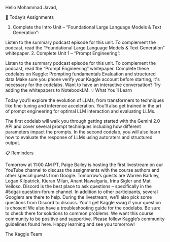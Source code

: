 Hello Mohammad Javad,

🎒 Today’s Assignments

1. Complete the Intro Unit – “Foundational Large Language Models & Text Generation”:

Listen to the summary podcast episode for this unit.
To complement the podcast, read the “Foundational Large Language Models & Text Generation” whitepaper. 
2. Complete Unit 1 – “Prompt Engineering”:

Listen to the summary podcast episode for this unit.
To complement the podcast, read the “Prompt Engineering” whitepaper.
Complete these codelabs on Kaggle:
Prompting fundamentals
Evaluation and structured data
Make sure you phone verify your Kaggle account before starting, it's necessary for the codelabs.
Want to have an interactive conversation? Try adding the whitepapers to NotebookLM. 
💡 What You’ll Learn

Today you’ll explore the evolution of LLMs, from transformers to techniques like fine-tuning and inference acceleration. You’ll also get trained in the art of prompt engineering for optimal LLM interaction and evaluating LLMs. 

The first codelab will walk you through getting started with the Gemini 2.0 API and cover several prompt techniques including how different parameters impact the prompts. In the second codelab, you will also learn how to evaluate the response of LLMs using autoraters and structured output.

📋 Reminders

Tomorrow at 11:00 AM PT,  Paige Bailey is hosting the first livestream on our YouTube channel to discuss the assignments with the course authors and other special guests from Google. Tomorrow’s guests are Warren Barkley, Logan Kilpatrick, Kieran Milan, Anant Nawalgaria, Irina Sigler and Mat Velloso.
Discord is the best place to ask questions – specifically in the #5dgai-question-forum channel. In addition to other participants, several Googlers are there to help. During the livestream, we'll also pick some questions from Discord to discuss. You'll get Kaggle swag if your question is chosen!
We also have a troubleshooting guide for the codelabs. Be sure to check there for solutions to common problems.
We want this course community to be positive and supportive. Please follow Kaggle’s community guidelines found here.
Happy learning and see you tomorrow!

The Kaggle Team
